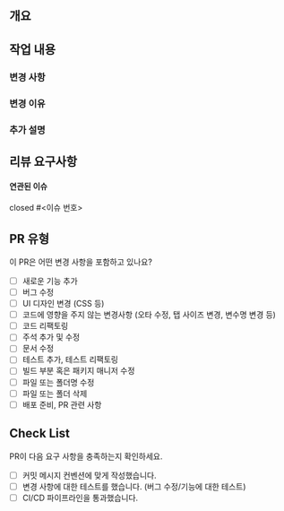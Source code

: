 ## 개요
<!-- 변경 사항 및 관련 이슈에 대해 간단하게 작성해주세요. 무엇을 수정했는지, 왜 수정했는지 간략하게 설명 -->

## 작업 내용
### 변경 사항

### 변경 이유

### 추가 설명

## 리뷰 요구사항

#### 연관된 이슈
closed #<이슈 번호>

## PR 유형

이 PR은 어떤 변경 사항을 포함하고 있나요?

- [ ] 새로운 기능 추가
- [ ] 버그 수정
- [ ] UI 디자인 변경 (CSS 등)
- [ ] 코드에 영향을 주지 않는 변경사항 (오타 수정, 탭 사이즈 변경, 변수명 변경 등)
- [ ] 코드 리팩토링
- [ ] 주석 추가 및 수정
- [ ] 문서 수정
- [ ] 테스트 추가, 테스트 리팩토링
- [ ] 빌드 부분 혹은 패키지 매니저 수정
- [ ] 파일 또는 폴더명 수정
- [ ] 파일 또는 폴더 삭제
- [ ] 배포 준비, PR 관련 사항

## Check List

PR이 다음 요구 사항을 충족하는지 확인하세요.

- [ ] 커밋 메시지 컨벤션에 맞게 작성했습니다.
- [ ] 변경 사항에 대한 테스트를 했습니다. (버그 수정/기능에 대한 테스트)
- [ ] CI/CD 파이프라인을 통과했습니다.
